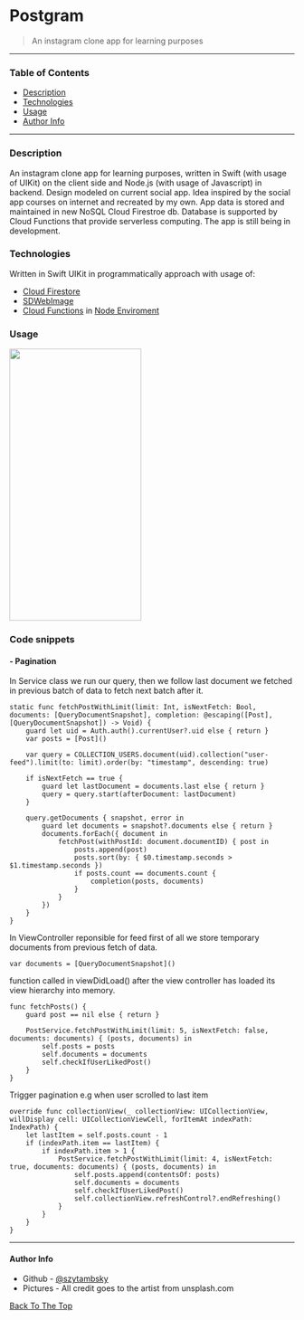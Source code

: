 # Postgram
> An instagram clone app for learning purposes

---

### Table of Contents

- [Description](#description)
- [Technologies](#technologies)
- [Usage](#usage)
- [Author Info](#author-info)

---

### Description

An instagram clone app for learning purposes, written in Swift (with usage of UIKit) on the client side and Node.js (with usage of Javascript) in backend. Design modeled on current social app. Idea inspired by the social app courses on internet and recreated by my own. App data is stored and maintained in new NoSQL Cloud Firestroe db. Database is supported by Cloud Functions that provide serverless computing. The app is still being in development.

### Technologies

Written in Swift UIKit in programmatically approach with usage of:
- [Cloud Firestore](https://firebase.google.com/docs/firestore)
- [SDWebImage](https://github.com/SDWebImage/SDWebImage)
- [Cloud Functions](https://firebase.google.com/docs/functions) in [Node Enviroment](https://nodejs.org/en/about/)


### Usage

<!---!![](project-image-url)--->
<!---![GoogleSheets sheet](https://j.gifs.com/QnozZG.gif)--->
<img src="https://j.gifs.com/ANB8z1.gif" width="233" height="481"/> 
<!---!<div class="row">
  <div class="column">
    <img src="" width="233" height="481"/>
  </div>
  <div class="column">
    <img src="" width="233" height="481"/>
  </div>
</div>--->


### Code snippets

#### - Pagination
In Service class we run our query, then we follow last document we fetched in previous batch of data to fetch next batch after it.
```
static func fetchPostWithLimit(limit: Int, isNextFetch: Bool, documents: [QueryDocumentSnapshot], completion: @escaping([Post], [QueryDocumentSnapshot]) -> Void) {
    guard let uid = Auth.auth().currentUser?.uid else { return }
    var posts = [Post]()
    
    var query = COLLECTION_USERS.document(uid).collection("user-feed").limit(to: limit).order(by: "timestamp", descending: true)
    
    if isNextFetch == true {
        guard let lastDocument = documents.last else { return }
        query = query.start(afterDocument: lastDocument)
    }
    
    query.getDocuments { snapshot, error in
        guard let documents = snapshot?.documents else { return }
        documents.forEach({ document in
            fetchPost(withPostId: document.documentID) { post in
                posts.append(post)
                posts.sort(by: { $0.timestamp.seconds > $1.timestamp.seconds })
                if posts.count == documents.count { 
                    completion(posts, documents)
                }
            }
        })
    }
}    
```
In ViewController reponsible for feed first of all we store temporary documents from previous fetch of data.
```
var documents = [QueryDocumentSnapshot]()
```
function called in viewDidLoad() after the view controller has loaded its view hierarchy into memory.
```
func fetchPosts() {
    guard post == nil else { return }
    
    PostService.fetchPostWithLimit(limit: 5, isNextFetch: false, documents: documents) { (posts, documents) in
        self.posts = posts
        self.documents = documents
        self.checkIfUserLikedPost()
    }
}
```
Trigger pagination e.g when user scrolled to last item
```
override func collectionView(_ collectionView: UICollectionView, willDisplay cell: UICollectionViewCell, forItemAt indexPath: IndexPath) {
    let lastItem = self.posts.count - 1
    if (indexPath.item == lastItem) {
        if indexPath.item > 1 {
            PostService.fetchPostWithLimit(limit: 4, isNextFetch: true, documents: documents) { (posts, documents) in
                self.posts.append(contentsOf: posts)
                self.documents = documents
                self.checkIfUserLikedPost()
                self.collectionView.refreshControl?.endRefreshing()
            }
        }
    }
}
```


---

#### Author Info

- Github - [@szytambsky](https://github.com/szytambsky)
- Pictures - All credit goes to the artist from unsplash.com

[Back To The Top](#smart-structures-support)
